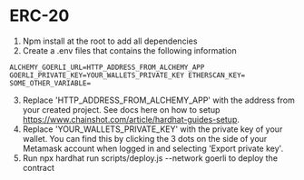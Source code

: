 # ERC-20

1. Npm install at the root to add all dependencies
2. Create a .env files that contains the following information

`ALCHEMY_GOERLI_URL=HTTP_ADDRESS_FROM_ALCHEMY_APP
GOERLI_PRIVATE_KEY=YOUR_WALLETS_PRIVATE_KEY
ETHERSCAN_KEY=
SOME_OTHER_VARIABLE=`

3. Replace 'HTTP_ADDRESS_FROM_ALCHEMY_APP' with the address from your created project. See docs here on how to setup https://www.chainshot.com/article/hardhat-guides-setup.
4. Replace 'YOUR_WALLETS_PRIVATE_KEY' with the private key of your wallet. You can find this by clicking the 3 dots on the side of your Metamask account when logged in and selecting 'Export private key'.
5. Run npx hardhat run scripts/deploy.js --network goerli to deploy the contract